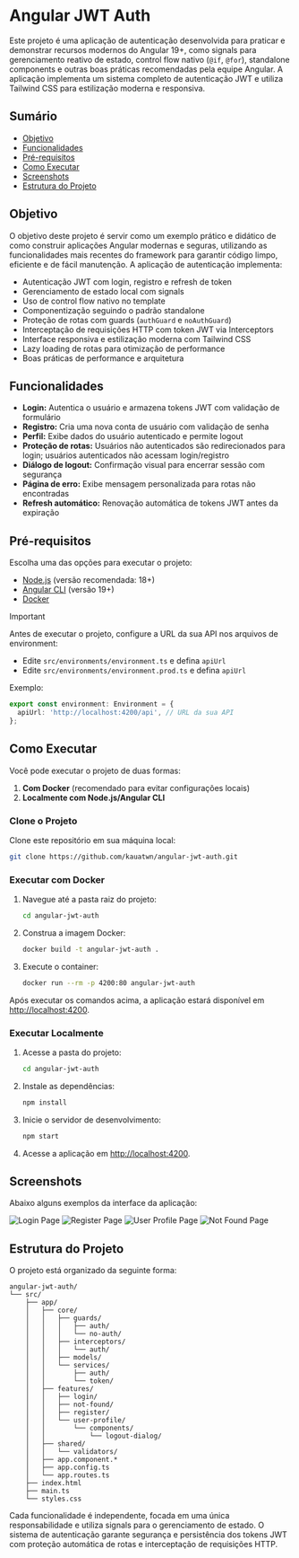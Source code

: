 # Angular JWT Auth

Este projeto é uma aplicação de autenticação desenvolvida para praticar e demonstrar recursos modernos do Angular 19+, como signals para gerenciamento reativo de estado, control flow nativo (`@if`, `@for`), standalone components e outras boas práticas recomendadas pela equipe Angular. A aplicação implementa um sistema completo de autenticação JWT e utiliza Tailwind CSS para estilização moderna e responsiva.

## Sumário

- [Objetivo](#objetivo)
- [Funcionalidades](#funcionalidades)
- [Pré-requisitos](#pré-requisitos)
- [Como Executar](#como-executar)
- [Screenshots](#screenshots)
- [Estrutura do Projeto](#estrutura-do-projeto)

## Objetivo

O objetivo deste projeto é servir como um exemplo prático e didático de como construir aplicações Angular modernas e seguras, utilizando as funcionalidades mais recentes do framework para garantir código limpo, eficiente e de fácil manutenção. A aplicação de autenticação implementa:

- Autenticação JWT com login, registro e refresh de token
- Gerenciamento de estado local com signals
- Uso de control flow nativo no template
- Componentização seguindo o padrão standalone
- Proteção de rotas com guards (`authGuard` e `noAuthGuard`)
- Interceptação de requisições HTTP com token JWT via Interceptors
- Interface responsiva e estilização moderna com Tailwind CSS
- Lazy loading de rotas para otimização de performance
- Boas práticas de performance e arquitetura

## Funcionalidades

- **Login:** Autentica o usuário e armazena tokens JWT com validação de formulário
- **Registro:** Cria uma nova conta de usuário com validação de senha
- **Perfil:** Exibe dados do usuário autenticado e permite logout
- **Proteção de rotas:** Usuários não autenticados são redirecionados para login; usuários autenticados não acessam login/registro
- **Diálogo de logout:** Confirmação visual para encerrar sessão com segurança
- **Página de erro:** Exibe mensagem personalizada para rotas não encontradas
- **Refresh automático:** Renovação automática de tokens JWT antes da expiração

## Pré-requisitos

Escolha uma das opções para executar o projeto:

- [Node.js](https://nodejs.org/en/download) (versão recomendada: 18+)
- [Angular CLI](https://v19.angular.dev/installation) (versão 19+)
- [Docker](https://www.docker.com/)

> [!IMPORTANT]  
> Antes de executar o projeto, configure a URL da sua API nos arquivos de environment:
>
> - Edite `src/environments/environment.ts` e defina `apiUrl`
> - Edite `src/environments/environment.prod.ts` e defina `apiUrl`
>
> Exemplo:
>
> ```ts
> export const environment: Environment = {
>   apiUrl: 'http://localhost:4200/api', // URL da sua API
> };
> ```

## Como Executar

Você pode executar o projeto de duas formas:

1. **Com Docker** (recomendado para evitar configurações locais)
2. **Localmente com Node.js/Angular CLI**

### Clone o Projeto

Clone este repositório em sua máquina local:

```bash
git clone https://github.com/kauatwn/angular-jwt-auth.git
```

### Executar com Docker

1. Navegue até a pasta raiz do projeto:

   ```bash
   cd angular-jwt-auth
   ```

2. Construa a imagem Docker:

   ```bash
   docker build -t angular-jwt-auth .
   ```

3. Execute o container:

   ```bash
   docker run --rm -p 4200:80 angular-jwt-auth
   ```

Após executar os comandos acima, a aplicação estará disponível em [http://localhost:4200](http://localhost:4200).

### Executar Localmente

1. Acesse a pasta do projeto:

   ```bash
   cd angular-jwt-auth
   ```

2. Instale as dependências:

   ```bash
   npm install
   ```

3. Inicie o servidor de desenvolvimento:

   ```bash
   npm start
   ```

4. Acesse a aplicação em [http://localhost:4200](http://localhost:4200).

## Screenshots

Abaixo alguns exemplos da interface da aplicação:

![Login Page](images/login.png)
![Register Page](images/register.png)
![User Profile Page](images/user-profile.png)
![Not Found Page](images/not_found.png)

## Estrutura do Projeto

O projeto está organizado da seguinte forma:

```plaintext
angular-jwt-auth/
└── src/
    ├── app/
    │   ├── core/
    │   │   ├── guards/
    │   │   │   ├── auth/
    │   │   │   └── no-auth/
    │   │   ├── interceptors/
    │   │   │   └── auth/
    │   │   ├── models/
    │   │   └── services/
    │   │       ├── auth/
    │   │       └── token/
    │   ├── features/
    │   │   ├── login/
    │   │   ├── not-found/
    │   │   ├── register/
    │   │   └── user-profile/
    │   │       └── components/
    │   │           └── logout-dialog/
    │   ├── shared/
    │   │   └── validators/
    │   ├── app.component.*
    │   ├── app.config.ts
    │   └── app.routes.ts
    ├── index.html
    ├── main.ts
    └── styles.css
```

Cada funcionalidade é independente, focada em uma única responsabilidade e utiliza signals para o gerenciamento de estado. O sistema de autenticação garante segurança e persistência dos tokens JWT com proteção automática de rotas e interceptação de requisições HTTP.
